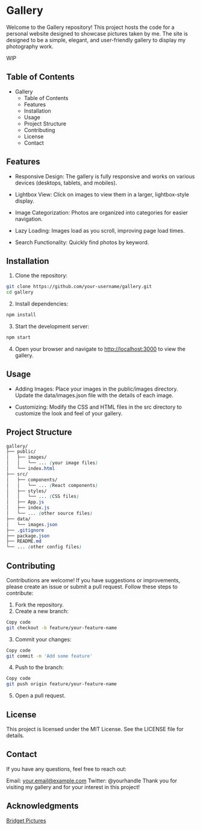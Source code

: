 # Gallery

Welcome to the Gallery repository! This project hosts the code for a personal website designed to showcase pictures taken by me. The site is designed to be a simple, elegant, and user-friendly gallery to display my photography work.

WIP

## Table of Contents

- Gallery
  - Table of Contents
  - Features
  - Installation
  - Usage
  - Project Structure
  - Contributing
  - License
  - Contact

## Features

- Responsive Design: The gallery is fully responsive and works on various devices (desktops, tablets, and mobiles).

- Lightbox View: Click on images to view them in a larger, lightbox-style display.
- Image Categorization: Photos are organized into categories for easier navigation.
- Lazy Loading: Images load as you scroll, improving page load times.
- Search Functionality: Quickly find photos by keyword.

## Installation

1. Clone the repository:

```sh
git clone https://github.com/your-username/gallery.git
cd gallery
```

2. Install dependencies:

```sh
npm install
```

3. Start the development server:

```sh
npm start
```

4. Open your browser and navigate to <http://localhost:3000> to view the gallery.

## Usage

- Adding Images: Place your images in the public/images directory. Update the data/images.json file with the details of each image.

- Customizing: Modify the CSS and HTML files in the src directory to customize the look and feel of your gallery.

## Project Structure

```scss
gallery/
├── public/
│   ├── images/
│   │   └── ... (your image files)
│   └── index.html
├── src/
│   ├── components/
│   │   └── ... (React components)
│   ├── styles/
│   │   └── ... (CSS files)
│   ├── App.js
│   ├── index.js
│   └── ... (other source files)
├── data/
│   └── images.json
├── .gitignore
├── package.json
├── README.md
└── ... (other config files)
```

## Contributing

Contributions are welcome! If you have suggestions or improvements, please create an issue or submit a pull request. Follow these steps to contribute:

1. Fork the repository.
2. Create a new branch:

```sh
Copy code
git checkout -b feature/your-feature-name
```

3. Commit your changes:

```sh
Copy code
git commit -m 'Add some feature'
```

4. Push to the branch:

```sh
Copy code
git push origin feature/your-feature-name
```

5. Open a pull request.

## License

This project is licensed under the MIT License. See the LICENSE file for details.

## Contact

If you have any questions, feel free to reach out:

Email: <your.email@example.com>
Twitter: @yourhandle
Thank you for visiting my gallery and for your interest in this project!

## Acknowledgments

[Bridget Pictures](https://bridget.pictures/)